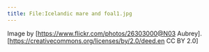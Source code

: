 ```yaml
---
title: File:Icelandic mare and foal1.jpg
---
```

Image by [https://www.flickr.com/photos/26303000@N03 Aubrey]. [https://creativecommons.org/licenses/by/2.0/deed.en CC BY 2.0]

